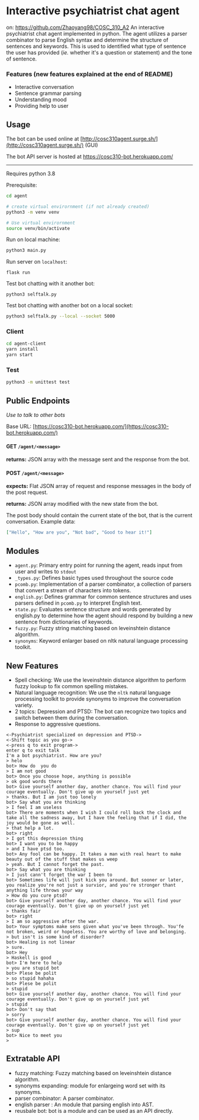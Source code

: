 # Interactive psychiatrist chat agent

on: https://github.com/Zhaoyang98/COSC_310_A2
An interactive psychiatrist chat agent implemented in python. The agent utilizes a parser combinator to parse English syntax and determine the structure of sentences and keywords. This is used to identified what type of sentence the user has provided (*ie.* whether it's a question or statement) and the tone of sentence.

### Features (new features explained at the end of README)

- Interactive conversation
- Sentence grammar parsing
- Understanding mood
- Providing help to user

## Usage

The bot can be used online at [http://cosc310agent.surge.sh/](http://cosc310agent.surge.sh/) (GUI)

The bot API server is hosted at https://cosc310-bot.herokuapp.com/

***

Requires python 3.8

Prerequisite:

```bash
cd agent

# create virtual envirornment (if not already created)
python3 -m venv venv

# Use virtual envirornment
source venv/bin/activate
```

Run on local machine:

```bash
python3 main.py
```

Run server on `localhost`:

```
flask run
```

Test bot chatting with it another bot:

```
python3 selftalk.py
```

Test bot chatting with another bot on a local socket:

```bash
python3 selftalk.py --local --socket 5000
```

### Client

```bash
cd agent-client
yarn install
yarn start
```

### Test

```bash
python3 -m unittest test
```

## Public Endpoints

*Use to talk to other bots*

Base URL: [https://cosc310-bot.herokuapp.com/](https://cosc310-bot.herokuapp.com/)

#### GET `/agent/<message>`

**returns:** JSON array with the message sent and the response from the bot.

#### POST `/agent/<message>`

**expects:** Flat JSON array of request and response messages in the body of the post request.

**returns:** JSON array modified with the new state from the bot.

The post body should contain the current state of the bot, that is the current conversation. Example data:

```json
["Hello", "How are you", "Not bad", "Good to hear it!"]
```

## Modules

- `agent.py`: Primary entry point for running the agent, reads input from user and writes to `stdout`
- `_types.py`: Defines basic types used throughout the source code
- `pcomb.py`: Implementation of a parser combinator, a collection of parsers that convert a stream of characters into tokens.
- `english.py`: Defines grammar for common sentence structures and uses parsers defined in `pcomb.py` to interpret English text.
- `state.py`: Evaluates sentence structure and words generated by english.py to determine how the agent should respond by building a new sentence from dictionaries of keywords.
- `fuzzy.py`: Fuzzy string matching based on leveinshtein distance algorithm.
- `synonyms`: Keyword enlarger based on nltk natural language processing toolkit.

## New Features

- Spell checking:  We use the leveinshtein distance algorithm to perform fuzzy lookup to fix common spelling mistakes.
- Natural language recognition: We use the `nltk` natural language processing toolkit to provide synonyms to improve the conversation variety.
- 2 topics: Depression and PTSD: The bot can recognize two topics and switch between them during the conversation.
- Response to aggressive questions.

```
<-Psychiatrist specialized on depression and PTSD->
<-Shift topic as you go->
<-press q to exit program->
enter q to exit talk
I'm a bot psychiatrist. How are you?
> helo
bot> How do  you do
> I am not good
bot> Once you choose hope, anything is possible
> ok good words there
bot> Give yourself another day, another chance. You will find your courage eventually. Don't give up on yourself just yet
> thanks. But I am just too lonely
bot> Say what you are thinking
> I feel I am useless
bot> There are moments when I wish I could roll back the clock and take all the sadness away, but I have the feeling that if I did, the joy would be gone as well.
> that help a lot.
bot> right
> I got this depression thing
bot> I want you to be happy
> and I have ptsd too.
bot> Any fool can be happy. It takes a man with real heart to make beauty out of the stuff that makes us weep
> yeah. But I cannot forget the past.
bot> Say what you are thinking
> I just cann't forget the war I been to
bot> Sometimes life will just kick you around. But sooner or later, you realize you're not just a survior, and you're stronger thant anything life throws your way
> How do you cure ptsd?
bot> Give yourself another day, another chance. You will find your courage eventually. Don't give up on yourself just yet
> thanks fair
bot> right
> I am so aggressive after the war.
bot> Your symptoms make sens given what you've been through. You'fe not broken, weird or hopeless. You are worthy of love and belonging.
> but isn't is some kind of disorder?
bot> Healing is not linear
> sure.
bot> Hey
> Haskell is good
bot> I'm here to help
> you are stupid bot
bot> Plese be polit
> so stupid hahaha
bot> Plese be polit
> stupid
bot> Give yourself another day, another chance. You will find your courage eventually. Don't give up on yourself just yet
> stupid
bot> Don't say that
> sorry
bot> Give yourself another day, another chance. You will find your courage eventually. Don't give up on yourself just yet
> sup
bot> Nice to meet you
>
```
## Extratable API
- fuzzy matching: Fuzzy matching based on leveinshtein distance algorithm.
- synonyms expanding: module for enlargeing word set with its synonyms.
- parser combinator: A parser combinator.
- english parser : An module that parsing english into AST.
- reusbale bot: bot is a module and can be used as an API directly.
